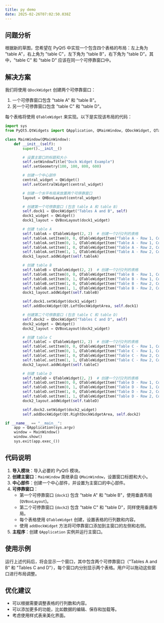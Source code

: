 ```yaml
---
title: py demo
date: 2025-02-26T07:02:50.038Z
---
```


## 问题分析
根据新的草图，您希望在 PyQt5 中实现一个包含四个表格的布局：左上角为 "table A"，右上角为 "table C"，左下角为 "table B"，右下角为 "table D"。其中，"table C" 和 "table D" 应该在同一个可停靠窗口中。

## 解决方案
我们将使用 `QDockWidget` 创建两个可停靠窗口：
1. 一个可停靠窗口包含 "table A" 和 "table B"。
2. 另一个可停靠窗口包含 "table C" 和 "table D"。

每个表格将使用 `QTableWidget` 来实现。以下是实现该布局的代码：

```python
import sys
from PyQt5.QtWidgets import QApplication, QMainWindow, QDockWidget, QTableWidget, QTableWidgetItem, QVBoxLayout, QWidget, QHBoxLayout

class MainWindow(QMainWindow):
    def __init__(self):
        super().__init__()

        # 设置主窗口的标题和大小
        self.setWindowTitle("Dock Widget Example")
        self.setGeometry(100, 100, 800, 600)

        # 创建一个中心部件
        central_widget = QWidget()
        self.setCentralWidget(central_widget)

        # 创建一个水平布局来放置两个可停靠窗口
        layout = QHBoxLayout(central_widget)

        # 创建第一个可停靠窗口 (包含 table A 和 table B)
        self.dock1 = QDockWidget("Tables A and B", self)
        dock1_widget = QWidget()
        dock1_layout = QVBoxLayout(dock1_widget)

        # 创建 table A
        self.tableA = QTableWidget(2, 2)  # 创建一个2行2列的表格
        self.tableA.setItem(0, 0, QTableWidgetItem("Table A - Row 1, Col 1"))
        self.tableA.setItem(0, 1, QTableWidgetItem("Table A - Row 1, Col 2"))
        self.tableA.setItem(1, 0, QTableWidgetItem("Table A - Row 2, Col 1"))
        self.tableA.setItem(1, 1, QTableWidgetItem("Table A - Row 2, Col 2"))
        dock1_layout.addWidget(self.tableA)

        # 创建 table B
        self.tableB = QTableWidget(2, 2)  # 创建一个2行2列的表格
        self.tableB.setItem(0, 0, QTableWidgetItem("Table B - Row 1, Col 1"))
        self.tableB.setItem(0, 1, QTableWidgetItem("Table B - Row 1, Col 2"))
        self.tableB.setItem(1, 0, QTableWidgetItem("Table B - Row 2, Col 1"))
        self.tableB.setItem(1, 1, QTableWidgetItem("Table B - Row 2, Col 2"))
        dock1_layout.addWidget(self.tableB)

        self.dock1.setWidget(dock1_widget)
        self.addDockWidget(Qt.LeftDockWidgetArea, self.dock1)

        # 创建第二个可停靠窗口 (包含 table C 和 table D)
        self.dock2 = QDockWidget("Tables C and D", self)
        dock2_widget = QWidget()
        dock2_layout = QVBoxLayout(dock2_widget)

        # 创建 table C
        self.tableC = QTableWidget(2, 2)  # 创建一个2行2列的表格
        self.tableC.setItem(0, 0, QTableWidgetItem("Table C - Row 1, Col 1"))
        self.tableC.setItem(0, 1, QTableWidgetItem("Table C - Row 1, Col 2"))
        self.tableC.setItem(1, 0, QTableWidgetItem("Table C - Row 2, Col 1"))
        self.tableC.setItem(1, 1, QTableWidgetItem("Table C - Row 2, Col 2"))
        dock2_layout.addWidget(self.tableC)

        # 创建 table D
        self.tableD = QTableWidget(2, 2)  # 创建一个2行2列的表格
        self.tableD.setItem(0, 0, QTableWidgetItem("Table D - Row 1, Col 1"))
        self.tableD.setItem(0, 1, QTableWidgetItem("Table D - Row 1, Col 2"))
        self.tableD.setItem(1, 0, QTableWidgetItem("Table D - Row 2, Col 1"))
        self.tableD.setItem(1, 1, QTableWidgetItem("Table D - Row 2, Col 2"))
        dock2_layout.addWidget(self.tableD)

        self.dock2.setWidget(dock2_widget)
        self.addDockWidget(Qt.RightDockWidgetArea, self.dock2)

if __name__ == "__main__":
    app = QApplication(sys.argv)
    window = MainWindow()
    window.show()
    sys.exit(app.exec_())
```

## 代码说明
1. **导入模块**：导入必要的 PyQt5 模块。
2. **创建主窗口**：`MainWindow` 类继承自 `QMainWindow`，设置窗口标题和大小。
3. **中心部件**：创建一个中心部件，并设置为主窗口的中心部件。
4. **可停靠窗口**：
   - 第一个可停靠窗口 (`dock1`) 包含 "table A" 和 "table B"，使用垂直布局 (`QVBoxLayout`)。
   - 第二个可停靠窗口 (`dock2`) 包含 "table C" 和 "table D"，同样使用垂直布局。
   - 每个表格使用 `QTableWidget` 创建，设置表格的行列数和内容。
   - 使用 `addDockWidget` 方法将可停靠窗口添加到主窗口的左侧和右侧。
5. **主程序**：创建 `QApplication` 实例并运行主窗口。

## 使用示例
运行上述代码后，将会显示一个窗口，其中包含两个可停靠窗口（"Tables A and B" 和 "Tables C and D"），每个窗口内分别显示两个表格。用户可以拖动这些窗口进行布局调整。

## 优化建议
- 可以根据需要调整表格的行列数和内容。
- 可以添加更多的功能，比如数据的编辑、保存和加载等。
- 考虑使用样式表来美化界面。
